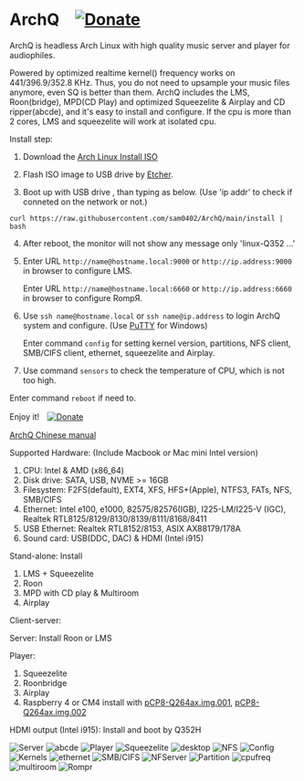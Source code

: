 # ArchQ　[![Donate](images/pdonate.png)](https://paypal.me/sam402shu)

ArchQ is headless Arch Linux with high quality music server and player for audiophiles.

Powered by optimized realtime kernel() frequency works on 441/396.9/352.8 KHz.
Thus, you do not need to upsample your music files anymore, even SQ is better than them.
ArchQ includes the LMS, Roon(bridge), MPD(CD Play) and optimized Squeezelite & Airplay and CD ripper(abcde), and it's easy to install and configure.
If the cpu is more than 2 cores, LMS and squeezelite will work at isolated cpu.


Install step:
1. Download the [Arch Linux Install ISO](http://mirror.rackspace.com/archlinux/iso/latest/)

2. Flash ISO image to USB drive by [Etcher](https://www.balena.io/etcher/?).

3. Boot up with USB drive , than typing as below. (Use 'ip addr' to check if conneted on the network or not.)
 
`curl https://raw.githubusercontent.com/sam0402/ArchQ/main/install | bash`

4. After reboot, the monitor will not show any message only 'linux-Q352 ...'

5. Enter URL `http://name@hostname.local:9000` or `http://ip.address:9000` in browser to configure LMS.

   Enter URL `http://name@hostname.local:6660` or `http://ip.address:6660` in browser to configure RompЯ.

6. Use `ssh name@hostname.local` or `ssh name@ip.address` to login ArchQ system and configure. (Use [PuTTY](https://www.putty.org) for Windows)
   
   Enter command `config` for setting kernel version, partitions, NFS client, SMB/CIFS client, ethernet, squeezelite and Airplay.

7. Use command `sensors` to check the temperature of CPU, which is not too high.

Enter command `reboot` if need to.

Enjoy it!　[![Donate](images/buymeacoffee.png)](https://buymeacoff.ee/samshu.tw)
 
[ArchQ Chinese manual](http://www.stsd99.com/phpBB3/viewtopic.php?f=61&t=3210&sid=702a4898b30a89bc20ba1276940ef412) 

Supported Hardware: (Include Macbook or Mac mini Intel version)
 1. CPU: Intel & AMD (x86_64)
 2. Disk drive: SATA, USB, NVME >= 16GB
 3. Filesystem: F2FS(default), EXT4, XFS, HFS+(Apple), NTFS3, FATs, NFS, SMB/CIFS
 4. Ethernet: Intel e100, e1000, 82575/82576(IGB), I225-LM/I225-V (IGC), Realtek RTL8125/8129/8130/8139/8111/8168/8411
 5. USB Ethernet: Realtek RTL8152/8153, ASIX AX88179/178A
 6. Sound card: USB(DDC, DAC) & HDMI (Intel i915)

Stand-alone: Install
 1. LMS + Squeezelite
 2. Roon
 3. MPD with CD play & Multiroom
 4. Airplay

Client-server:

 Server: Install Roon or LMS
 
 Player:
  1. Squeezelite
  3. Roonbridge
  4. Airplay
  5. Raspberry 4 or CM4 install with [pCP8-Q264ax.img.001](https://raw.githubusercontent.com/sam0402/pcp-44.1KHz/master/pCP8-Q264ax.img.7z.001),  [pCP8-Q264ax.img.002](https://raw.githubusercontent.com/sam0402/pcp-44.1KHz/master/pCP8-Q264ax.img.7z.002)
     
 HDMI output (Intel i915): Install and boot by Q352H

![Server](images/servers.png)
![abcde](images/abcde.png)
![Player](images/player.png)
![Squeezelite](images/squeezelite.png)
![desktop](images/desktop_vnc.png)
![NFS](images/nfs_mount.png)
![Config](images/config.png)
![Kernels](images/kernels.png)
![ethernet](images/ethernet.png)
![SMB/CIFS](images/smbcifs.png)
![NFServer](images/NFServer.png)
![Partition](images/partition_mount.png)
![cpufreq](images/cpu_freq.png)
![multiroom](images/multiroom.jpg)
![Rompr](images/Rompr.png)
